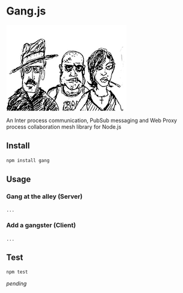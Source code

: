 # Gang.js

![The Gang](https://github.com/xenomuta/gang/raw/master/static/gang.jpeg "The Gang")

An Inter process communication, PubSub messaging and Web Proxy process collaboration mesh library for Node.js

## Install

```bash
npm install gang
```

## Usage

### Gang at the alley (Server)

`...`

### Add a gangster (Client)

`...`

## Test

```bash
npm test
```
_pending_
